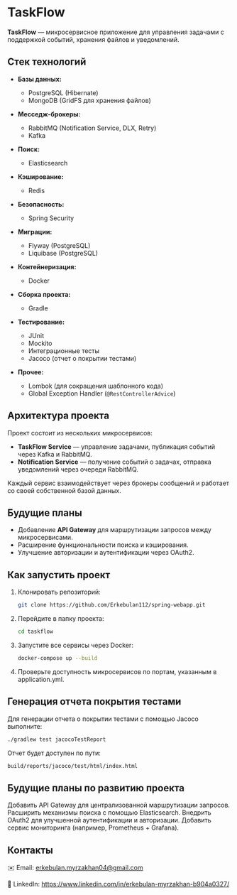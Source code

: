 # TaskFlow

**TaskFlow** — микросервисное приложение для управления задачами с поддержкой событий, хранения файлов и уведомлений.

## Стек технологий

- **Базы данных:**
  - PostgreSQL (Hibernate)
  - MongoDB (GridFS для хранения файлов)

- **Месседж-брокеры:**
  - RabbitMQ (Notification Service, DLX, Retry)
  - Kafka

- **Поиск:**
  - Elasticsearch

- **Кэширование:**
  - Redis

- **Безопасность:**
  - Spring Security

- **Миграции:**
  - Flyway (PostgreSQL)
  - Liquibase (PostgreSQL)

- **Контейнеризация:**
  - Docker

- **Сборка проекта:**
  - Gradle

- **Тестирование:**
  - JUnit
  - Mockito
  - Интеграционные тесты
  - Jacoco (отчет о покрытии тестами)

- **Прочее:**
  - Lombok (для сокращения шаблонного кода)
  - Global Exception Handler (`@RestControllerAdvice`)

## Архитектура проекта

Проект состоит из нескольких микросервисов:

- **TaskFlow Service** — управление задачами, публикация событий через Kafka и RabbitMQ.
- **Notification Service** — получение событий о задачах, отправка уведомлений через очереди RabbitMQ.

Каждый сервис взаимодействует через брокеры сообщений и работает со своей собственной базой данных.

## Будущие планы

- Добавление **API Gateway** для маршрутизации запросов между микросервисами.
- Расширение функциональности поиска и кэширования.
- Улучшение авторизации и аутентификации через OAuth2.

## Как запустить проект

1. Клонировать репозиторий:
   ```bash
   git clone https://github.com/Erkebulan112/spring-webapp.git
   ```

2. Перейдите в папку проекта:
   ```bash
   cd taskflow
   ```
3. Запустите все сервисы через Docker:
   ```bash
   docker-compose up --build
   ```
4.   Проверьте доступность микросервисов по портам, указанным в application.yml.

## Генерация отчета покрытия тестами
Для генерации отчета о покрытии тестами с помощью Jacoco выполните:
   ```bash
   ./gradlew test jacocoTestReport
   ```
Отчет будет доступен по пути:
   ```bash
   build/reports/jacoco/test/html/index.html
   ```
## Будущие планы по развитию проекта
Добавить API Gateway для централизованной маршрутизации запросов.
Расширить механизмы поиска с помощью Elasticsearch.
Внедрить OAuth2 для улучшенной аутентификации и авторизации.
Добавить сервис мониторинга (например, Prometheus + Grafana).

## Контакты
✉️ Email: erkebulan.myrzakhan04@gmail.com

💼 LinkedIn: https://www.linkedin.com/in/erkebulan-myrzakhan-b904a0327/
